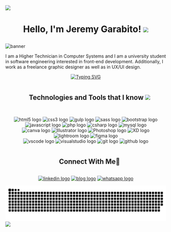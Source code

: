 <img src="https://user-images.githubusercontent.com/73097560/115834477-dbab4500-a447-11eb-908a-139a6edaec5c.gif">

<h1><p align="center">Hello, I'm Jeremy Garabito! <a href="https://jeree-gs.github.io/portfolio/"><img src="https://media.giphy.com/media/hvRJCLFzcasrR4ia7z/giphy.gif" width="35px"></h1></a></p>

<!-- Banner -->
<img src="https://i.imgur.com/q9BOAIe.png" alt="banner">

I am a Higher Technician in Computer Systems and I am a university student in software engineering interested in front-end development. Additionally, I work as a freelance graphic designer as well as in UX/UI design.

<!-- Animation -->
<p align="center"><a href="https://github.com/jeree-gs"><img src="https://readme-typing-svg.demolab.com?font=Fira+Code&duration=6000&pause=1000&color=f79a05&center=true&vCenter=true&width=435&lines=I+Am+a+Junior+Front-End+Developer%F0%9F%91%8B;I+Am+a+UX/UI+Designer;I+Am+a+Freelancer" alt="Typing SVG" /></a></p>

<!-- Technologies & Tools -->
<div id="user-content-toc">
  <ul align="center">
    <summary><h2 style="display: inline-block">Technologies and Tools that I know <img src="https://media.giphy.com/media/QssGEmpkyEOhBCb7e1/giphy.gif" width="25px"></h2></summary>
  </ul>
</div>


<div align="center">
<br />
<img src="https://cdn.jsdelivr.net/gh/devicons/devicon/icons/html5/html5-original.svg" height="40" width="52" alt="html5 logo"  />
<img src="https://cdn.jsdelivr.net/gh/devicons/devicon/icons/css3/css3-original.svg" height="40" width="52" alt="css3 logo"  />
<img src="https://cdn.jsdelivr.net/gh/devicons/devicon/icons/gulp/gulp-plain.svg" height="40" width="52" alt="gulp logo"  />
<img src="https://cdn.jsdelivr.net/gh/devicons/devicon/icons/sass/sass-original.svg" height="40" width="52" alt="sass logo"  />
<img src="https://cdn.jsdelivr.net/gh/devicons/devicon/icons/bootstrap/bootstrap-original.svg" height="40" width="52" alt="bootstrap logo"  />
  <br />
<img src="https://cdn.jsdelivr.net/gh/devicons/devicon/icons/javascript/javascript-original.svg" height="40" width="52" alt="javascript logo"  /> 
<img src="https://cdn.jsdelivr.net/gh/devicons/devicon/icons/php/php-plain.svg" height="40" width="52" alt="php logo"  />
<img src="https://cdn.jsdelivr.net/gh/devicons/devicon/icons/csharp/csharp-original.svg" height="40" width="52" alt="csharp logo"  />
<img src="https://cdn.jsdelivr.net/gh/devicons/devicon/icons/mysql/mysql-original-wordmark.svg" height="40" width="52" alt="mysql logo"  />
  <br />
<img src="https://cdn.jsdelivr.net/gh/devicons/devicon/icons/canva/canva-original.svg" height="40" width="52" alt="canva logo"  />
<img src="https://upload.wikimedia.org/wikipedia/commons/thumb/f/fb/Adobe_Illustrator_CC_icon.svg/512px-Adobe_Illustrator_CC_icon.svg.png?20220814183839" height="40" width="40" alt="Illustrator logo"  />
<img src="https://upload.wikimedia.org/wikipedia/commons/a/af/Adobe_Photoshop_CC_icon.svg" height="40" width="52" alt="Photoshop logo"  />
<img src="https://upload.wikimedia.org/wikipedia/commons/thumb/c/c2/Adobe_XD_CC_icon.svg/512px-Adobe_XD_CC_icon.svg.png?20210729021535" height="40" width="40" alt="XD logo"  />
<img src="https://www.adobe.com/content/dam/shared/images/product-icons/svg/lightroom.svg" height="40" width="52" alt="lightroom logo"  />
<img src="https://cdn.jsdelivr.net/gh/devicons/devicon/icons/figma/figma-original.svg" height="40" width="52" alt="figma logo"  />
  <br />
<img src="https://cdn.jsdelivr.net/gh/devicons/devicon/icons/vscode/vscode-original.svg" height="40" width="52" alt="vscode logo"  />
<img src="https://cdn.jsdelivr.net/gh/devicons/devicon/icons/visualstudio/visualstudio-plain.svg" height="40" width="52" alt="visualstudio logo"  />
<img src="https://cdn.jsdelivr.net/gh/devicons/devicon/icons/git/git-plain.svg" height="40" width="52" alt="git logo"  />
<img src="https://upload.wikimedia.org/wikipedia/commons/9/91/Octicons-mark-github.svg" height="40" width="52" alt="github logo"  />
  
</div>

<!-- Connect with me -->
<div id="user-content-toc">
  <ul align="center">
    <summary><h2 style="display: inline-block">Connect With Me🤝</h2></summary>
  </ul>
</div>

<!-- Contacts -->
<p align="center">
<a href="https://www.linkedin.com/in/jeremy-garabito-soliz-ba942029b" target="blank"><img src="https://cdn.jsdelivr.net/gh/devicons/devicon/icons/linkedin/linkedin-original.svg" height="45" width="52" alt="linkedin logo"  /></a>
<a href="https://jeree-gs.github.io/portfolio/" target="blank"><img src="https://user-images.githubusercontent.com/88904952/234982196-562aea17-5532-4550-8c08-1c7cb994a541.png" height="45" width="52" alt="blog logo"  /></a>
<a href="https://api.whatsapp.com/send?phone=59177425800" target="blank"><img src="https://upload.wikimedia.org/wikipedia/commons/6/6b/WhatsApp.svg" height="45" width="52" alt="whatsapp logo"  /></a>

<!-- Snake -->
<div align="center">
  <img  src="https://github.com/1999AZZAR/1999AZZAR/blob/main/resources/img/grid-snake.svg"
       alt="snake" /></a>
</div>

<img src="https://user-images.githubusercontent.com/73097560/115834477-dbab4500-a447-11eb-908a-139a6edaec5c.gif">
